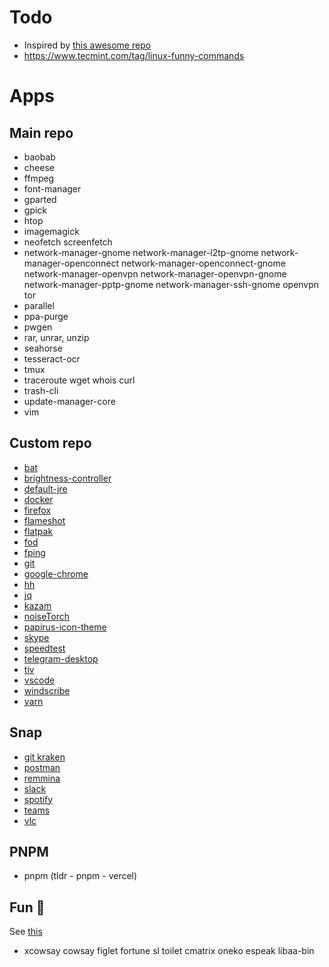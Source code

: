 # Todo

- Inspired by [this awesome repo](https://github.com/1995parham/dotfiles)
- https://www.tecmint.com/tag/linux-funny-commands

# Apps

## Main repo

- baobab
- cheese
- ffmpeg
- font-manager
- gparted
- gpick
- htop
- imagemagick
- neofetch screenfetch
- network-manager-gnome network-manager-l2tp-gnome network-manager-openconnect network-manager-openconnect-gnome network-manager-openvpn network-manager-openvpn-gnome network-manager-pptp-gnome network-manager-ssh-gnome openvpn tor
- parallel
- ppa-purge
- pwgen
- rar, unrar, unzip
- seahorse
- tesseract-ocr
- tmux
- traceroute wget whois curl
- trash-cli
- update-manager-core
- vim

## Custom repo

- [bat](https://github.com/sharkdp/bat)
- [brightness-controller](https://github.com/LordAmit/Brightness)
- [default-jre](https://www.digitalocean.com/community/tutorials/how-to-install-java-with-apt-on-ubuntu-22-04)
- [docker](https://www.digitalocean.com/community/tutorials/how-to-install-and-use-docker-on-ubuntu-22-04)
- [firefox](https://www.how2shout.com/linux/4-ways-to-install-firefox-browser-on-ubuntu-22-04-lts-jammy/)
- [flameshot](https://flameshot.org)
- [flatpak](https://www.linuxcapable.com/how-to-install-github-desktop-on-ubuntu-22-04-lts/)
- [fod](https://github.com/freedomofdevelopers/fod)
- [fping](https://www.fping.org/)
- [git](https://launchpad.net/~git-core/+archive/ubuntu/ppa)
- [google-chrome](https://www.linuxcapable.com/how-to-install-google-chrome-on-ubuntu-22-04-lts/)
- [hh](https://github.com/dvorka/hstr/blob/master/INSTALLATION.md#ubuntu)
- [jq](https://stedolan.github.io/jq/)
- [kazam](?)
- [noiseTorch](https://github.com/lawl/NoiseTorch)
- [papirus-icon-theme](https://github.com/PapirusDevelopmentTeam/papirus-icon-theme)
- [skype](https://www.linuxcapable.com/how-to-install-skype-on-ubuntu-22-04-lts/)
- [speedtest](https://www.speedtest.net/apps/cli)
- [telegram-desktop](https://desktop.telegram.org/)
- [tiv](https://github.com/stefanhaustein/TerminalImageViewer)
- [vscode](https://code.visualstudio.com/docs/setup/linux)
- [windscribe](https://windscribe.com/guides/linux)
- [yarn](https://classic.yarnpkg.com/en/docs/install)

## Snap

- [git kraken](https://snapcraft.io/gitkraken)
- [postman](https://snapcraft.io/postman)
- [remmina](https://snapcraft.io/remmina)
- [slack](https://snapcraft.io/slack)
- [spotify](https://snapcraft.io/spotify)
- [teams](https://snapcraft.io/teams)
- [vlc](https://snapcraft.io/vlc)

## PNPM

- pnpm (tldr - pnpm - vercel)

## Fun 🤪

See [this](https://www.tecmint.com/tag/linux-funny-commands)

- xcowsay cowsay figlet fortune sl toilet cmatrix oneko espeak libaa-bin

